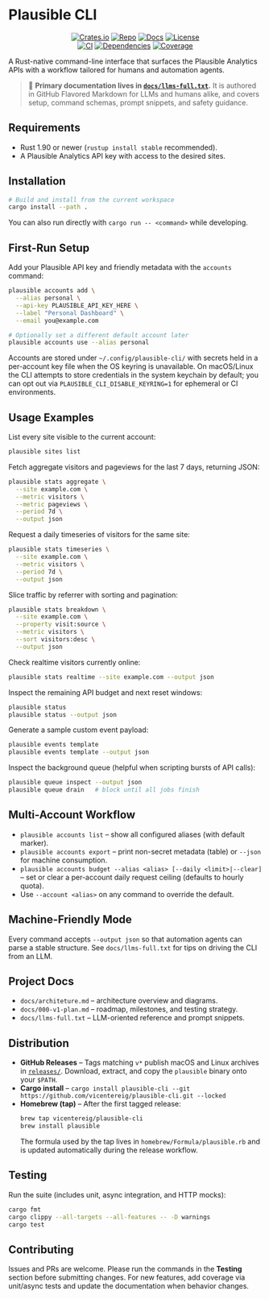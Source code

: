 # Plausible CLI

<div align="center">

[![Crates.io][crate-badge]][crate-url]
[![Repo][repo-badge]][repo-url]
[![Docs][docs-badge]][docs-url]
[![License][license-badge]][license-url]  
[![CI][ci-badge]][ci-url]
[![Dependencies][deps-badge]][deps-url]
[![Coverage][coverage-badge]][coverage-url]

</div>

A Rust-native command-line interface that surfaces the Plausible Analytics APIs
with a workflow tailored for humans and automation agents.

> :memo: **Primary documentation lives in [`docs/llms-full.txt`](docs/llms-full.txt).**
> It is authored in GitHub Flavored Markdown for LLMs and humans alike, and
> covers setup, command schemas, prompt snippets, and safety guidance.

## Requirements

- Rust 1.90 or newer (`rustup install stable` recommended).
- A Plausible Analytics API key with access to the desired sites.

## Installation

```bash
# Build and install from the current workspace
cargo install --path .
```

You can also run directly with `cargo run -- <command>` while developing.

## First-Run Setup

Add your Plausible API key and friendly metadata with the `accounts` command:

```bash
plausible accounts add \
  --alias personal \
  --api-key PLAUSIBLE_API_KEY_HERE \
  --label "Personal Dashboard" \
  --email you@example.com

# Optionally set a different default account later
plausible accounts use --alias personal
```

Accounts are stored under `~/.config/plausible-cli/` with secrets held in a
per-account key file when the OS keyring is unavailable. On macOS/Linux the CLI
attempts to store credentials in the system keychain by default; you can opt out
via `PLAUSIBLE_CLI_DISABLE_KEYRING=1` for ephemeral or CI environments.

## Usage Examples

List every site visible to the current account:

```bash
plausible sites list
```

Fetch aggregate visitors and pageviews for the last 7 days, returning JSON:

```bash
plausible stats aggregate \
  --site example.com \
  --metric visitors \
  --metric pageviews \
  --period 7d \
  --output json
```

Request a daily timeseries of visitors for the same site:

```bash
plausible stats timeseries \
  --site example.com \
  --metric visitors \
  --period 7d \
  --output json
```

Slice traffic by referrer with sorting and pagination:

```bash
plausible stats breakdown \
  --site example.com \
  --property visit:source \
  --metric visitors \
  --sort visitors:desc \
  --output json
```

Check realtime visitors currently online:

```bash
plausible stats realtime --site example.com --output json
```

Inspect the remaining API budget and next reset windows:

```bash
plausible status
plausible status --output json
```

Generate a sample custom event payload:

```bash
plausible events template
plausible events template --output json
```

Inspect the background queue (helpful when scripting bursts of API calls):

```bash
plausible queue inspect --output json
plausible queue drain   # block until all jobs finish
```

## Multi-Account Workflow

- `plausible accounts list` – show all configured aliases (with default marker).
- `plausible accounts export` – print non-secret metadata (table) or
  `--json` for machine consumption.
- `plausible accounts budget --alias <alias> [--daily <limit>|--clear]` – set or
  clear a per-account daily request ceiling (defaults to hourly quota).
- Use `--account <alias>` on any command to override the default.

## Machine-Friendly Mode

Every command accepts `--output json` so that automation agents can parse a
stable structure. See `docs/llms-full.txt` for tips on driving the CLI from an
LLM.

## Project Docs

- `docs/architeture.md` – architecture overview and diagrams.
- `docs/000-v1-plan.md` – roadmap, milestones, and testing strategy.
- `docs/llms-full.txt` – LLM-oriented reference and prompt snippets.

## Distribution

- **GitHub Releases** – Tags matching `v*` publish macOS and Linux archives in
  [`releases/`](https://github.com/vicentereig/plausible-cli/releases). Download, extract, and copy the `plausible` binary onto your `$PATH`.
- **Cargo install** – `cargo install plausible-cli --git https://github.com/vicentereig/plausible-cli.git --locked`
- **Homebrew (tap)** – After the first tagged release:
  ```bash
  brew tap vicentereig/plausible-cli
  brew install plausible
  ```
  The formula used by the tap lives in `homebrew/Formula/plausible.rb` and is updated automatically during the release workflow.

## Testing

Run the suite (includes unit, async integration, and HTTP mocks):

```bash
cargo fmt
cargo clippy --all-targets --all-features -- -D warnings
cargo test
```

## Contributing

Issues and PRs are welcome. Please run the commands in the **Testing** section
before submitting changes. For new features, add coverage via unit/async tests
and update the documentation when behavior changes.

[crate-badge]: https://img.shields.io/crates/v/plausible-cli.svg?label=crates.io&logo=rust
[crate-url]: https://crates.io/crates/plausible-cli
[repo-badge]: https://img.shields.io/badge/github-vicentereig%2Fplausible--cli-181717?logo=github
[repo-url]: https://github.com/vicentereig/plausible-cli
[docs-badge]: https://img.shields.io/badge/docs-llms--full.txt-blue?logo=readthedocs
[docs-url]: https://github.com/vicentereig/plausible-cli/blob/main/docs/llms-full.txt
[license-badge]: https://img.shields.io/badge/license-MIT-blue.svg
[license-url]: https://github.com/vicentereig/plausible-cli/blob/main/LICENSE
[ci-badge]: https://img.shields.io/github/actions/workflow/status/vicentereig/plausible-cli/ci.yml?branch=main&label=CI&logo=github
[ci-url]: https://github.com/vicentereig/plausible-cli/actions/workflows/ci.yml
[deps-badge]: https://deps.rs/repo/github/vicentereig/plausible-cli/status.svg
[deps-url]: https://deps.rs/repo/github/vicentereig/plausible-cli
[coverage-badge]: https://codecov.io/gh/vicentereig/plausible-cli/branch/main/graph/badge.svg
[coverage-url]: https://codecov.io/gh/vicentereig/plausible-cli
